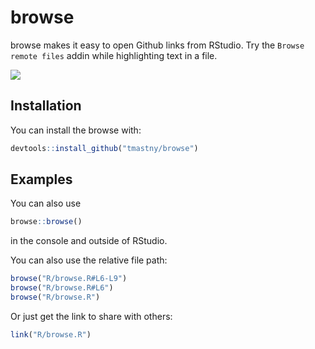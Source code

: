 # browse

<!-- badges: start -->
<!-- badges: end -->

browse makes it easy to open Github links from RStudio. 
Try the `Browse remote files` addin while highlighting text in a file.

![](browse.gif)

## Installation

You can install the browse with:

``` r
devtools::install_github("tmastny/browse")
```

## Examples

You can also use 

```r
browse::browse()
```

in the console and outside of RStudio.

You can also use the relative file path:

```r
browse("R/browse.R#L6-L9")
browse("R/browse.R#L6")
browse("R/browse.R")
```

Or just get the link to share with others:

```r
link("R/browse.R")
```
